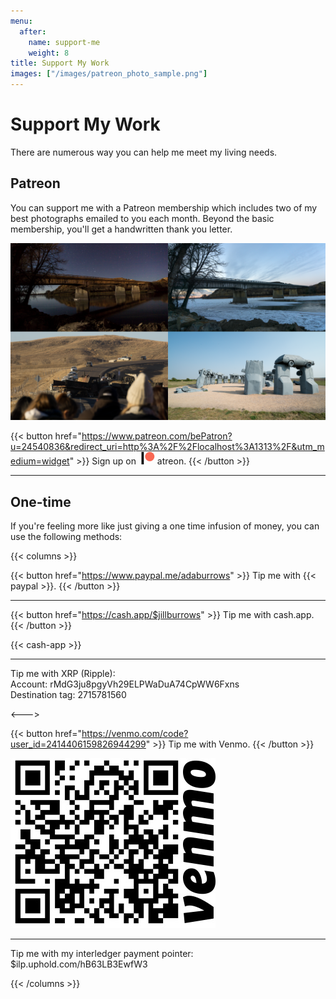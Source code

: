 ```yaml
---
menu:
  after:
    name: support-me
    weight: 8
title: Support My Work
images: ["/images/patreon_photo_sample.png"]
---
```


# Support My Work

There are numerous way you can help me meet my living needs.

## Patreon

You can support me with a Patreon membership which includes two of my best photographs emailed to you each month. Beyond the basic membership, you'll get a handwritten thank you letter.

![Sample Photos from Patreon.](/images/patreon_photo_sample.png)

{{< button href="https://www.patreon.com/bePatron?u=24540836&redirect_uri=http%3A%2F%2Flocalhost%3A1313%2F&utm_medium=widget" >}}
  Sign up on <svg class="display: inline-block; margin-bottom: -15px;" height="20px" version="1.1" viewBox="0 0 569 546" width="30px" xmlns="http://www.w3.org/2000/svg"><title>Patreon logo</title><g><circle style="fill: rgb(249, 104, 84)" cx="362.589996" cy="204.589996" data-fill="1" r="204.589996"></circle><rect data-fill="2" height="545.799988" width="100" x="0" y="0"></rect></g></svg>atreon.
{{< /button >}}

---

## One-time

If you're feeling more like just giving a one time infusion of money, you can use the following methods:

{{< columns >}}

{{< button href="https://www.paypal.me/adaburrows" >}}
  Tip me with {{< paypal >}}.
{{< /button >}}

---

{{< button href="https://cash.app/$jillburrows" >}}
  Tip me with cash.app.
{{< /button >}}

{{< cash-app >}}

---

Tip me with XRP (Ripple):<br />
Account: rMdG3ju8pgyVh29ELPWaDuA74CpWW6Fxns<br />
Destination tag: 2715781560

<--->

{{< button href="https://venmo.com/code?user_id=2414406159826944299" >}}
  Tip me with Venmo.
{{< /button >}}

![](images/venmo.png)

---

Tip me with my interledger payment pointer: $ilp.uphold.com/hB63LB3EwfW3

{{< /columns >}}
